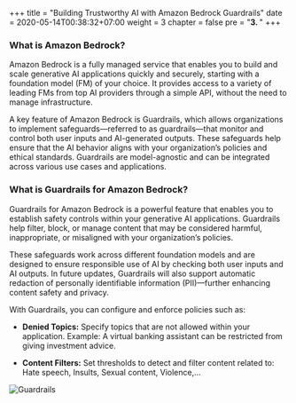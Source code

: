 +++
title = "Building Trustworthy AI with Amazon Bedrock Guardrails"
date = 2020-05-14T00:38:32+07:00
weight = 3
chapter = false
pre = "<b>3. </b>"
+++

### What is Amazon Bedrock?

Amazon Bedrock is a fully managed service that enables you to build and scale generative AI applications quickly and securely, starting with a foundation model (FM) of your choice. It provides access to a variety of leading FMs from top AI providers through a simple API, without the need to manage infrastructure.

A key feature of Amazon Bedrock is Guardrails, which allows organizations to implement safeguards—referred to as guardrails—that monitor and control both user inputs and AI-generated outputs. These safeguards help ensure that the AI behavior aligns with your organization’s policies and ethical standards. Guardrails are model-agnostic and can be integrated across various use cases and applications.

### What is Guardrails for Amazon Bedrock?

Guardrails for Amazon Bedrock is a powerful feature that enables you to establish safety controls within your generative AI applications. Guardrails help filter, block, or manage content that may be considered harmful, inappropriate, or misaligned with your organization’s policies.

These safeguards work across different foundation models and are designed to ensure responsible use of AI by checking both user inputs and AI outputs. In future updates, Guardrails will also support automatic redaction of personally identifiable information (PII)—further enhancing content safety and privacy.

With Guardrails, you can configure and enforce policies such as:

- **Denied Topics:** Specify topics that are not allowed within your application.
  Example: A virtual banking assistant can be restricted from giving investment advice.

- **Content Filters:** Set thresholds to detect and filter content related to: Hate speech, Insults, Sexual content, Violence,...

![Guardrails](/images/2/Guardrails.png?width=90pc)
